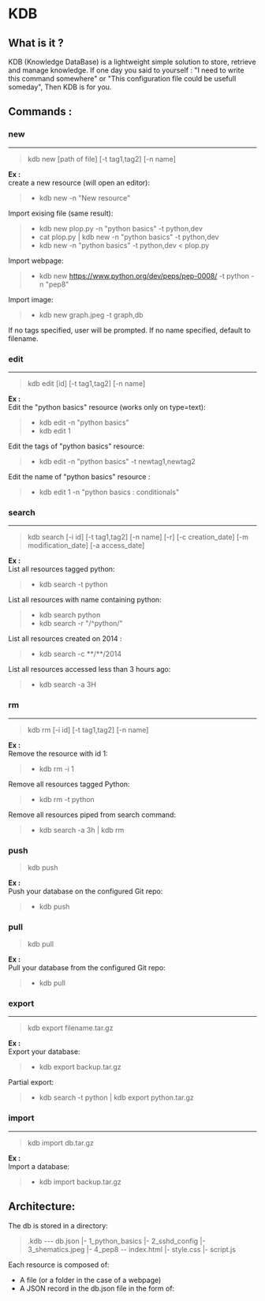 **KDB**
===================

What is it ?
--------------
KDB (Knowledge DataBase) is a lightweight simple solution to store, retrieve and manage knowledge.
If one day you said to yourself : "I need to write this command somewhere" or "This configuration file could be usefull someday",
Then KDB is for you. 

Commands :
--------------


### new
-------

>kdb new [path of file] [-t tag1,tag2] [-n name]

**Ex :**  
create a new resource (will open an editor):
> - kdb new -n "New resource"

Import exising file (same result):
> - kdb new plop.py -n "python basics" -t python,dev
> - cat plop.py | kdb new -n "python basics" -t python,dev
> - kdb new -n "python basics" -t python,dev < plop.py

Import webpage:
> - kdb new https://www.python.org/dev/peps/pep-0008/ -t python -n "pep8"

Import image:
> - kdb new graph.jpeg -t graph,db

If no tags specified, user will be prompted.
If no name specified, default to filename.



### edit
-------
>kdb edit [id] [-t tag1,tag2] [-n name]

**Ex :**  
Edit the "python basics" resource (works only on type=text):
> - kdb edit -n "python basics"
> - kdb edit 1

Edit the tags of "python basics" resource:
> - kdb edit -n "python basics" -t newtag1,newtag2

 Edit the name of "python basics" resource :
> - kdb edit 1 -n "python basics : conditionals"



### search
-------
>kdb search [-i id] [-t tag1,tag2] [-n name] [-r] [-c creation_date] [-m modification_date] [-a access_date]

**Ex :**  
List all resources tagged python:
> - kdb search -t python

List all resources with name containing python:
> - kdb search python
> - kdb search -r "/^python/"

List all resources created on 2014 :
> - kdb search -c \*\*/\*\*/2014

List all resources accessed less than 3 hours ago:
> - kdb search -a 3H



### rm 
-------
>kdb rm [-i id] [-t tag1,tag2] [-n name]

**Ex :**  
Remove the resource with id 1:
> - kdb rm -i 1

Remove all resources tagged Python:
> - kdb rm -t python

Remove all resources piped from search command:
> - kdb search -a 3h | kdb rm



### push
>kdb push

**Ex :**  
Push your database on the configured Git repo:
> - kdb push



### pull
>kdb pull

**Ex :**   
Pull your database from the configured Git repo:
> - kdb pull



### export
-------
>kdb export filename.tar.gz

**Ex :**  
Export your database:
> - kdb export backup.tar.gz

Partial export:
> - kdb search -t python | kdb export python.tar.gz



### import
-------
>kdb import db.tar.gz

**Ex :**   
Import a database:
> - kdb import backup.tar.gz


Architecture:
--------------

The db is stored in a directory:
> .kdb \-\-\- db.json
>       \|\- 1_python_basics
>       \|\- 2_sshd_config
>       \|\- 3_shematics.jpeg
>       \|\- 4_pep8 -- index.html
>                   \|\- style.css
>                   \|\- script.js

Each resource is composed of:
 - A file (or a folder in the case of a webpage)
 - A JSON record in the db.json file in the form of:
>

